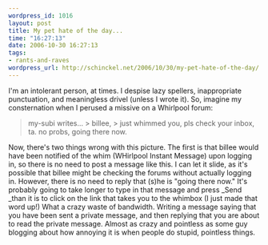 ```yaml
--- 
wordpress_id: 1016
layout: post
title: My pet hate of the day...
time: "16:27:13"
date: 2006-10-30 16:27:13
tags: 
- rants-and-raves
wordpress_url: http://schinckel.net/2006/10/30/my-pet-hate-of-the-day/
---
```

I'm an intolerant person, at times. I despise lazy spellers, inappropriate punctuation, and meaningless drivel (unless I wrote it). So, imagine my consternation when I perused a missive on a Whirlpool forum: 

> my-subi writes... > billee, > just whimmed you, pls check your inbox, ta. no probs, going there now.

Now, there's two things wrong with this picture. The first is that billee would have been notified of the whim (WHirlpool Instant Message) upon logging in, so there is no need to post a message like this. I can let it slide, as it's possible that billee might be checking the forums without actually logging in. However, there is no need to reply that (s)he is "going there now." It's probably going to take longer to type in that message and press _Send _than it is to click on the link that takes you to the whimbox (I just made that word up!) What a crazy waste of bandwidth. Writing a message saying that you have been sent a private message, and then replying that you are about to read the private message. Almost as crazy and pointless as some guy blogging about how annoying it is when people do stupid, pointless things. 
